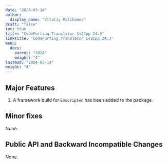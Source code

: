 ```yaml
---
date: "2024-03-14"
author:
  display_name: "Vitaliy Molchanov"
draft: "false"
toc: true
title: "CodePorting.Translator Cs2Cpp 24.3"
linktitle: "CodePorting.Translator Cs2Cpp 24.3"
menu:
  docs:
    parent: "2024"
    weight: "4"
lastmod: "2024-03-14"
weight: "4"
---
```


## Major Features ##

1. A framework build for `Emscripten` has been added to the package.

## Minor fixes ##

None.

## Public API and Backward Incompatible Changes ##

None.
